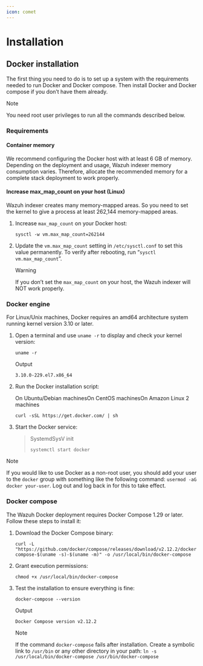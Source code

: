 ```yaml
---
icon: comet
---
```


# Installation

## Docker installation

The first thing you need to do is to set up a system with the requirements needed to run Docker and Docker compose. Then install Docker and Docker compose if you don’t have them already.

Note

You need root user privileges to run all the commands described below.

### Requirements

#### Container memory

We recommend configuring the Docker host with at least 6 GB of memory. Depending on the deployment and usage, Wazuh indexer memory consumption varies. Therefore, allocate the recommended memory for a complete stack deployment to work properly.

#### Increase max\_map\_count on your host (Linux)

Wazuh indexer creates many memory-mapped areas. So you need to set the kernel to give a process at least 262,144 memory-mapped areas.

1.  Increase `max_map_count` on your Docker host:

    ```
    sysctl -w vm.max_map_count=262144
    ```
2.  Update the `vm.max_map_count` setting in `/etc/sysctl.conf` to set this value permanently. To verify after rebooting, run “`sysctl vm.max_map_count`”.

    Warning

    &#x20;

    If you don’t set the `max_map_count` on your host, the Wazuh indexer will NOT work properly.

### Docker engine

For Linux/Unix machines, Docker requires an amd64 architecture system running kernel version 3.10 or later.

1.  Open a terminal and use `uname -r` to display and check your kernel version:

    ```
    uname -r
    ```

    Output

    ```
    3.10.0-229.el7.x86_64
    ```
2.  Run the Docker installation script:

    On Ubuntu/Debian machinesOn CentOS machinesOn Amazon Linux 2 machines

    ```
    curl -sSL https://get.docker.com/ | sh
    ```
3.  Start the Docker service:

    > SystemdSysV init
    >
    > ```
    > systemctl start docker
    > ```

Note

&#x20;

If you would like to use Docker as a non-root user, you should add your user to the `docker` group with something like the following command: `usermod -aG docker your-user`. Log out and log back in for this to take effect.

### Docker compose

The Wazuh Docker deployment requires Docker Compose 1.29 or later. Follow these steps to install it:

1.  Download the Docker Compose binary:

    ```
    curl -L "https://github.com/docker/compose/releases/download/v2.12.2/docker-compose-$(uname -s)-$(uname -m)" -o /usr/local/bin/docker-compose
    ```
2.  Grant execution permissions:

    ```
    chmod +x /usr/local/bin/docker-compose
    ```
3.  Test the installation to ensure everything is fine:

    ```
    docker-compose --version
    ```

    Output

    ```
    Docker Compose version v2.12.2
    ```

    Note

    &#x20;

    If the command `docker-compose` fails after installation. Create a symbolic link to `/usr/bin` or any other directory in your path: `ln -s /usr/local/bin/docker-compose /usr/bin/docker-compose`
